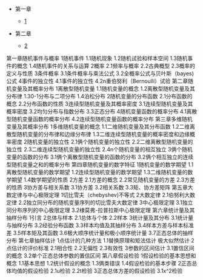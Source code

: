 * 第一章
  * [1](pages/Index.md)


* 第二章
  * [2](pages/Index.md)

第一章随机事件与概率
	1随机事件
		1.1随机现象
		1.2随机试验和样本空间
		1.3随机事件的概念
		1.4随机事件的关系与运算
	2概率
		2.1频率与概率
		2.2古典概型
		2.3概率的定义与性质
	3条件概率
		3.1条件概率与乘法公式
		3.2全概率公式与贝叶斯（bayes)公式
	4事件的独立性
		4.1事件的独立性
		4.2n重伯努利（Bernoulli）试验
第二章随机变量及其概率分布
	1离散型随机变量
		1.1随机变量的概念
		1.2离散型随机变量及其分布律
		1.30-1分布与二项分布
		1.4泊松分布
	2随机变量的分布函数
		2.1分布函数的概念
		2.2分布函数的性质
	3连续型随机变量及其概率密度
		3.1连续型随机变量及其概率密度
		3.2均匀分布与指数分布
		3.3正态分布
	4随机变量函数的概率分布
		4.1离散型随机变量函数的概率分布
		4.2连续型随机变量函数的概率分布
第三章多维随机变量及其概率分布
	1多维随机变量的概念
		1.1二维随机变量及其分布函数
		1.2二维离散型随机变量的分布律和边缘分布律
		1.3二维连续型随机变量的概率密度和边缘概率密度
	2随机变量的独立性
		2.1俩个随机变量的独立性
		2.2二维离散型随机变量的独立性
		2.3二维连续型随机变量的独立性
		2.4n个随机变量的相互独立
	3俩个随机变量的函数的分布
		3.1俩个离散型随机变量的函数的分布
		3.2俩个相互独立的连续型随机变量之和的概率分布
第四章随机变量的数字特征
	1随机变量的数学期望
		1.1离散型随机变量的数学期望
		1.2连续型随机变量的数学期望
		1.3二维随机变量的数学期望
		1.4数学期望的性质
	2方差
		2.1方差的概念
		2.2常见随机变量的方差
		2.3方差的性质
	3协方差与相关系数
		3.1协方差
		3.2相关系数
		3.3矩、协方差矩阵
第五章大数定律与中心极限定理
	1切比雪夫（chebyshev)不等式
	2大数定律
		2.1伯努利大数定律
		2.2独立同分布的随机变量序列的切比雪夫大数定律
	3中心极限定理
		3.1独立同分布序列的中心极限定理
		3.2棣莫弗-拉普拉斯中心极限定理
第六章统计量及其抽样分布
	1引言
	2总体与样本
		2.1总体与个体
		2.2样本
	3统计量及其分布
		3.1统计量与抽样分布
		3.2经验分布函数
		3.3样本均值及其抽样分布
		3.4样本方差与样本标准差
		3.5样本矩及其函数
		3.6极大顺序统计量和极小顺序统计量
		3.7正态总体的抽样分布
第七章抽样估计
	1点估计的几种方法
		1.1替换原理和矩法估计
		极大似然估计
	2点估计的评价标准
		2.1相合性
		2.2无偏性
		2.3有效性
	3参数的区间估计
		3.1置信区间的概念
		3.2单个正态总体参数的置信区间
第八章假设检验
	1假设检验的基本思想和概念
		1.1基本思想
		1.2统计假设的概念
		1.3俩类错误
		1.4假设检验的基本步骤
	2正态总体均值的假设检验
		2.1u检验
		2.2t检验
	3正态总体方差的假设检验
		3.1x^2检验